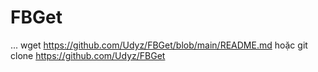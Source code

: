 # FBGet
...
wget https://github.com/Udyz/FBGet/blob/main/README.md hoặc
git clone https://github.com/Udyz/FBGet
